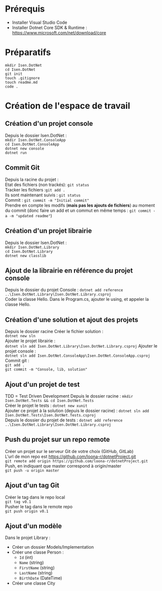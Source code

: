 # Prérequis

* Installer Visual Studio Code
* Installer Dotnet Core SDK & Runtime :
  https://www.microsoft.com/net/download/core

# Préparatifs

`mkdir Isen.DotNet`  
`cd Isen.DotNet`  
`git init`  
`touch .gitignore`  
`touch readme.md`  
`code .`

# Création de l'espace de travail

## Création d'un projet console

Depuis le dossier Isen.DotNet :  
`mkdir Isen.DotNet.ConsoleApp`  
`cd Isen.DotNet.ConsoleApp`  
`dotnet new console`  
`dotnet run`

## Commit Git

Depuis la racine du projet :  
Etat des fichiers (non trackés): `git status`  
Tracker les fichiers :`git add .`  
Ils sont maintenant suivis : `git status`  
Commit : `git commit -m "Initial commit"`  
Prendre en compte les modifs (**mais pas les ajouts de fichiers**) au moment du commit (donc faire un add et un commut en même temps :
`git commit -a -m "updated readme"`)

## Création d'un projet librairie

Depuis le dossier Isen.DotNet :  
`mkdir Isen.DotNet.Library`  
`cd Isen.DotNet.Library`  
`dotnet new classlib`

## Ajout de la librairie en référence du projet console

Depuis le dossier du projet Console :
`dotnet add reference ..\Isen.DotNet.Library\Isen.DotNet.Library.csproj`  
Coder la classe Hello.
Dans le Program.cs, ajouter le using, et appeler la classe Hello.

## Création d'une solution et ajout des projets

Depuis le dossier racine
Créer le fichier solution :  
`dotnet new sln`  
Ajouter le projet librairie :  
`dotnet sln add Isen.DotNet.Library\Isen.DotNet.Library.csproj`
Ajouter le projet console :  
`dotnet sln add Isen.DotNet.ConsoleApp\Isen.DotNet.ConsoleApp.csproj`
Commit git :  
`git add .`  
`git commit -m "Console, lib, solution"`

## Ajout d'un projet de test

TDD = Test Driven Development
Depuis le dossier racine : `mkdir Isen.DotNet.Tests && cd Isen.DotNet.Tests`  
Créer le projet le tests : `dotnet new xunit`  
Ajouter ce projet à la solution (depuis le dossier racine) : `dotnet sln add Isen.DotNet.Tests\Isen.DotNet.Tests.csproj`  
Depuis le dossier du projet de tests : `dotnet add reference ..\Isen.DotNet.Library\Isen.DotNet.Library.csproj`

## Push du projet sur un repo remote

Créer un projet sur le serveur Git de votre choix (GitHub, GitLab)  
L'url de mon repo est https://github.com/loona-r/dotnetProject.git  
`git remote add origin https://github.com/loona-r/dotnetProject.git`  
Push, en indiquant que master correspond à origin/master  
`git push -u origin master`

## Ajout d'un tag Git

Créer le tag dans le repo local  
`git tag v0.1`  
Pusher le tag dans le remote repo  
`git push origin v0.1`

## Ajout d'un modèle

Dans le projet Library :

* Créer un dossier Models/Implementation
* Créer une classe Person :
  * `Id` (int)
  * `Name` (string)
  * `FirstName` (string)
  * `LastName` (string)
  * `BirthDate` (DateTime)
* Créer une classe City
